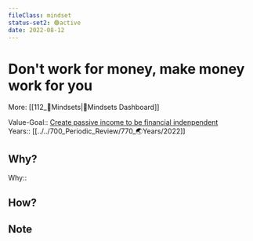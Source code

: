 ```yaml
---
fileClass: mindset  
status-set2: 🟢active
date: 2022-08-12  
---
```


# Don't work for money, make money work for you
More: [[112_🤯Mindsets|🤯Mindsets Dashboard]]

Value-Goal:: [Create passive income to be financial indenpendent](100_Goal_Management/130_🌟Value_Goals/Create%20passive%20income%20to%20be%20financial%20indenpendent.md)  
Years:: [[../../700_Periodic_Review/770_🌏Years/2022]]  

## Why?
Why:: 

## How?

## Note

